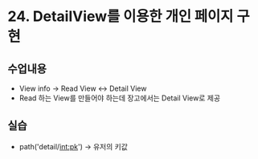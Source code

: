 # 24. DetailView를 이용한 개인 페이지 구현

## 수업내용
- View info -> Read View <-> Detail View
- Read 하는 View를 만들어야 하는데 장고에서는 Detail View로 제공

## 실습
-  path('detail/<int:pk>') -> 유저의 키값